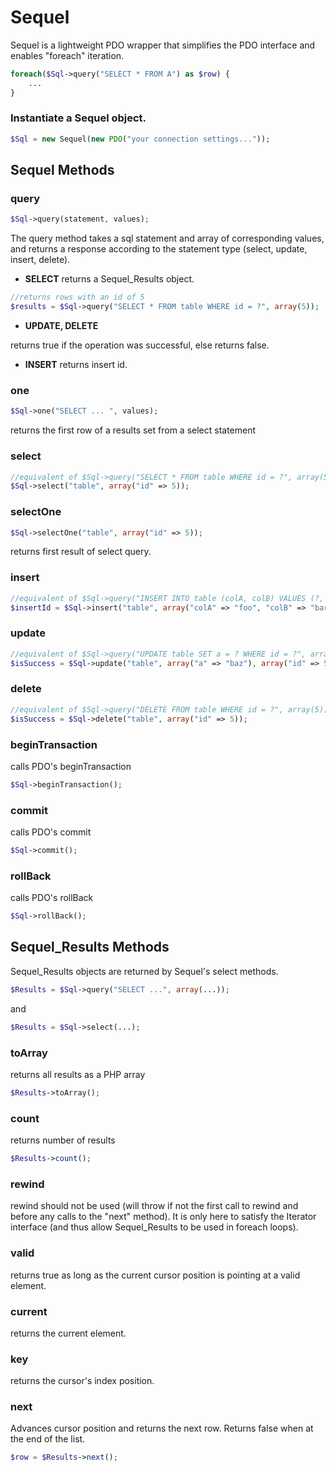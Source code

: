 # Sequel
Sequel is a lightweight PDO wrapper that simplifies the PDO interface and enables "foreach" iteration.

```php
foreach($Sql->query("SELECT * FROM A") as $row) {
    ...
}
```
### Instantiate a Sequel object.
```php
$Sql = new Sequel(new PDO("your connection settings..."));
```


## Sequel Methods


### query
```php
$Sql->query(statement, values);
```
The query method takes a sql statement and array of corresponding values, and returns a response according to the statement type (select, update, insert, delete).

- **SELECT**
returns a Sequel_Results object.

```php
//returns rows with an id of 5
$results = $Sql->query("SELECT * FROM table WHERE id = ?", array(5));
```

- **UPDATE, DELETE**

returns true if the operation was successful, else returns false.
- **INSERT**
returns insert id.

### one
```php
$Sql->one("SELECT ... ", values);
```
returns the first row of a results set from a select statement

### select
```php
//equivalent of $Sql->query("SELECT * FROM table WHERE id = ?", array(5))
$Sql->select("table", array("id" => 5));
```

### selectOne
```php
$Sql->selectOne("table", array("id" => 5));
```
returns first result of select query.

### insert
```php
//equivalent of $Sql->query("INSERT INTO table (colA, colB) VALUES (?, ?)", array("foo", "bar"));
$insertId = $Sql->insert("table", array("colA" => "foo", "colB" => "bar"));
```

### update
```php
//equivalent of $Sql->query("UPDATE table SET a = ? WHERE id = ?", array("baz", 5));
$isSuccess = $Sql->update("table", array("a" => "baz"), array("id" => 5));
```

### delete
```php
//equivalent of $Sql->query("DELETE FROM table WHERE id = ?", array(5));
$isSuccess = $Sql->delete("table", array("id" => 5));
```

### beginTransaction
calls PDO's beginTransaction
```php
$Sql->beginTransaction();
```

### commit
calls PDO's commit
```php
$Sql->commit();
```

### rollBack
calls PDO's rollBack
```php
$Sql->rollBack();
```


## Sequel_Results Methods


Sequel_Results objects are returned by Sequel's select methods.
```php
$Results = $Sql->query("SELECT ...", array(...));
```
and
```php
$Results = $Sql->select(...);
```

### toArray
returns all results as a PHP array
```php
$Results->toArray();
```

### count
returns number of results
```php
$Results->count();
```

### rewind
rewind should not be used (will throw if not the first call to rewind and before any calls to the "next" method).  It is only here to satisfy the Iterator interface (and thus allow Sequel_Results to be used in foreach loops).

### valid
returns true as long as the current cursor position is pointing at a valid element.

### current
returns the current element.

### key
returns the cursor's index position.

### next
Advances cursor position and returns the next row. Returns false when at the end of the list.
```php
$row = $Results->next();
```

